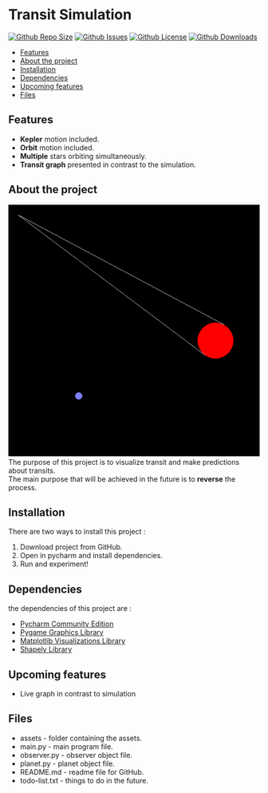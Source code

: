 # Transit Simulation
[![Github Repo Size](https://img.shields.io/github/repo-size/coolpig123/transit-simulation)](https://github.com/coolpig123/transit-simulation)
[![Github Issues](https://img.shields.io/github/issues-raw/coolpig123/transit-simulation)](https://github.com/coolpig123/transit-simulation/issues)
[![Github License](https://img.shields.io/github/license/coolpig123/transit-simulation)](https://github.com/coolpig123/transit-simulation/blob/master/LICENSE.txt)
[![Github Downloads](https://img.shields.io/github/downloads/coolpig123/transit-simulation/total)](https://github.com/coolpig123/transit-simulation)


- [Features](#features)
- [About the project](#about-the-project)
- [Installation](#installation)
- [Dependencies](#dependencies)
- [Upcoming features](#upcoming-features)
- [Files](#files)
## Features
* **Kepler** motion included.
* **Orbit** motion included.
* **Multiple** stars orbiting simultaneously.
* **Transit graph** presented in contrast to the simulation.
## About the project
![Alt Text](assets/kepler-motion.gif) </br>
The purpose of this project is to visualize transit and make predictions about transits.</br>
The main purpose that will be achieved in the future is to **reverse** the process.</br>
## Installation
There are two ways to install this project :
1. Download project from GitHub.
2. Open in pycharm and install dependencies.
3. Run and experiment!
## Dependencies
the dependencies of this project are :
* [Pycharm Community Edition](https://www.jetbrains.com/pycharm/)
* [Pygame Graphics Library](https://www.pygame.org/docs/ref/draw.html)
* [Matplotlib Visualizations Library](https://matplotlib.org/stable/)
* [Shapely Library](https://shapely.readthedocs.io/en/stable/manual.html)
## Upcoming features
* Live graph in contrast to simulation
## Files
* assets - folder containing the assets.
* main.py - main program file.
* observer.py - observer object file.
* planet.py - planet object file.
* README.md - readme file for GitHub.
* todo-list.txt - things to do in the future.